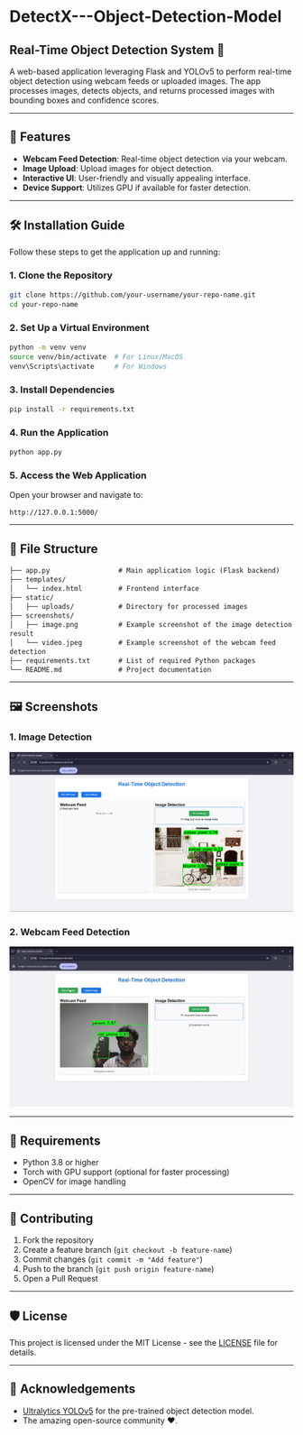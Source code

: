 # DetectX---Object-Detection-Model


## Real-Time Object Detection System 🚀

A web-based application leveraging Flask and YOLOv5 to perform real-time object detection 
using webcam feeds or uploaded images. The app processes images, detects objects, and 
returns processed images with bounding boxes and confidence scores.

---

## 📜 Features
- **Webcam Feed Detection**: Real-time object detection via your webcam.
- **Image Upload**: Upload images for object detection.
- **Interactive UI**: User-friendly and visually appealing interface.
- **Device Support**: Utilizes GPU if available for faster detection.

---

## 🛠️ Installation Guide

Follow these steps to get the application up and running:

### 1. Clone the Repository
```bash
git clone https://github.com/your-username/your-repo-name.git
cd your-repo-name
```

### 2. Set Up a Virtual Environment
```bash
python -m venv venv
source venv/bin/activate  # For Linux/MacOS
venv\Scripts\activate     # For Windows
```

### 3. Install Dependencies
```bash
pip install -r requirements.txt
```

### 4. Run the Application
```bash
python app.py
```

### 5. Access the Web Application
Open your browser and navigate to:
```
http://127.0.0.1:5000/
```

---

## 📂 File Structure

```
├── app.py                 # Main application logic (Flask backend)
├── templates/
│   └── index.html         # Frontend interface
├── static/
│   ├── uploads/           # Directory for processed images
├── screenshots/
│   ├── image.png          # Example screenshot of the image detection result
│   └── video.jpeg         # Example screenshot of the webcam feed detection
├── requirements.txt       # List of required Python packages
└── README.md              # Project documentation
```

---

## 🖼️ Screenshots

### 1. Image Detection
![Image Detection](screenshots/image.png)

### 2. Webcam Feed Detection
![Webcam Feed Detection](screenshots/video.jpeg)

---

## 🔧 Requirements
- Python 3.8 or higher
- Torch with GPU support (optional for faster processing)
- OpenCV for image handling

---

## 🤝 Contributing
1. Fork the repository
2. Create a feature branch (`git checkout -b feature-name`)
3. Commit changes (`git commit -m "Add feature"`)
4. Push to the branch (`git push origin feature-name`)
5. Open a Pull Request

---

## 🛡️ License
This project is licensed under the MIT License - see the [LICENSE](LICENSE) file for details.

---

## 🌟 Acknowledgements
- [Ultralytics YOLOv5](https://github.com/ultralytics/yolov5) for the pre-trained object detection model.
- The amazing open-source community ❤️.


